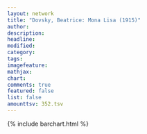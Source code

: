 ```yaml
---
layout: network
title: "Dovsky, Beatrice: Mona Lisa (1915)"
author:
description:
headline:
modified:
category:
tags:
imagefeature: 
mathjax: 
chart: 
comments: true
featured: false
list: false
amounttsv: 352.tsv
---
```

{% include barchart.html %}
